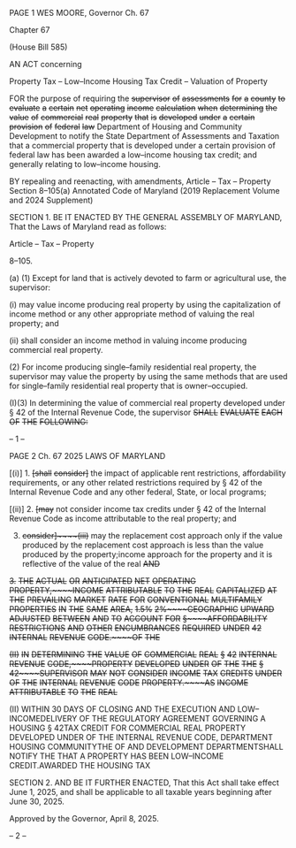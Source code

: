 PAGE 1
WES MOORE, Governor Ch. 67

Chapter 67

(House Bill 585)

AN ACT concerning

Property Tax – Low–Income Housing Tax Credit – Valuation of Property

FOR the purpose of requiring the ~~supervisor~~ ~~of~~ ~~assessments~~ ~~for~~ ~~a~~ ~~county~~ ~~to~~ ~~evaluate~~ ~~a~~
~~certain~~ ~~net~~ ~~operating~~ ~~income~~ ~~calculation~~ ~~when~~ ~~determining~~ ~~the~~ ~~value~~ ~~of~~ ~~commercial~~
~~real~~ ~~property~~ ~~that~~ ~~is~~ ~~developed~~ ~~under~~ ~~a~~ ~~certain~~ ~~provision~~ ~~of~~ ~~federal~~ ~~law~~ Department
of Housing and Community Development to notify the State Department of
Assessments and Taxation that a commercial property that is developed under a
certain provision of federal law has been awarded a low–income housing tax credit;
and generally relating to low–income housing.

BY repealing and reenacting, with amendments,
Article – Tax – Property
Section 8–105(a)
Annotated Code of Maryland
(2019 Replacement Volume and 2024 Supplement)

SECTION 1. BE IT ENACTED BY THE GENERAL ASSEMBLY OF MARYLAND,
That the Laws of Maryland read as follows:

Article – Tax – Property

8–105.

(a) (1) Except for land that is actively devoted to farm or agricultural use, the
supervisor:

(i) may value income producing real property by using the
capitalization of income method or any other appropriate method of valuing the real
property; and

(ii) shall consider an income method in valuing income producing
commercial real property.

(2) For income producing single–family residential real property, the
supervisor may value the property by using the same methods that are used for
single–family residential real property that is owner–occupied.

(I)(3) In determining the value of commercial real property developed
under § 42 of the Internal Revenue Code, the supervisor ~~SHALL~~ ~~EVALUATE~~ ~~EACH~~ ~~OF~~ ~~THE~~
~~FOLLOWING:~~

– 1 –

PAGE 2
Ch. 67 2025 LAWS OF MARYLAND

[(i)] 1. ~~[shall~~ ~~consider]~~ the impact of applicable rent restrictions,
affordability requirements, or any other related restrictions required by § 42 of the Internal
Revenue Code and any other federal, State, or local programs;

[(ii)] 2. ~~[may~~ not consider income tax credits under § 42 of the
Internal Revenue Code as income attributable to the real property; and

3. ~~consider]~~~~(iii)~~ may the replacement cost approach only if the
value produced by the replacement cost approach is less than the value produced by the
property;income approach for the property and it is reflective of the value of the real ~~AND~~

~~3.~~ ~~THE~~ ~~ACTUAL~~ ~~OR~~ ~~ANTICIPATED~~ ~~NET~~ ~~OPERATING~~
~~PROPERTY,~~~~INCOME~~ ~~ATTRIBUTABLE~~ ~~TO~~ ~~THE~~ ~~REAL~~ ~~CAPITALIZED~~ ~~AT~~ ~~THE~~ ~~PREVAILING~~
~~MARKET~~ ~~RATE~~ ~~FOR~~ ~~CONVENTIONAL~~ ~~MULTIFAMILY~~ ~~PROPERTIES~~ ~~IN~~ ~~THE~~ ~~SAME~~
~~AREA,~~ ~~1.5%~~ ~~2%~~~~GEOGRAPHIC~~ ~~UPWARD~~ ~~ADJUSTED~~ ~~BETWEEN~~ ~~AND~~ ~~TO~~ ~~ACCOUNT~~ ~~FOR~~
~~§~~~~AFFORDABILITY~~ ~~RESTRICTIONS~~ ~~AND~~ ~~OTHER~~ ~~ENCUMBRANCES~~ ~~REQUIRED~~ ~~UNDER~~
~~42~~ ~~INTERNAL~~ ~~REVENUE~~ ~~CODE.~~~~OF~~ ~~THE~~

~~(II)~~ ~~IN~~ ~~DETERMINING~~ ~~THE~~ ~~VALUE~~ ~~OF~~ ~~COMMERCIAL~~ ~~REAL~~
~~§~~ ~~42~~ ~~INTERNAL~~ ~~REVENUE~~ ~~CODE,~~~~PROPERTY~~ ~~DEVELOPED~~ ~~UNDER~~ ~~OF~~ ~~THE~~ ~~THE~~
~~§~~ ~~42~~~~SUPERVISOR~~ ~~MAY~~ ~~NOT~~ ~~CONSIDER~~ ~~INCOME~~ ~~TAX~~ ~~CREDITS~~ ~~UNDER~~ ~~OF~~ ~~THE~~
~~INTERNAL~~ ~~REVENUE~~ ~~CODE~~ ~~PROPERTY.~~~~AS~~ ~~INCOME~~ ~~ATTRIBUTABLE~~ ~~TO~~ ~~THE~~ ~~REAL~~

(II) WITHIN 30 DAYS OF CLOSING AND THE EXECUTION AND
LOW–INCOMEDELIVERY OF THE REGULATORY AGREEMENT GOVERNING A HOUSING
§ 42TAX CREDIT FOR COMMERCIAL REAL PROPERTY DEVELOPED UNDER OF THE
INTERNAL REVENUE CODE, DEPARTMENT HOUSING COMMUNITYTHE OF AND
DEVELOPMENT DEPARTMENTSHALL NOTIFY THE THAT A PROPERTY HAS BEEN
LOW–INCOME CREDIT.AWARDED THE HOUSING TAX

SECTION 2. AND BE IT FURTHER ENACTED, That this Act shall take effect June
1, 2025, and shall be applicable to all taxable years beginning after June 30, 2025.

Approved by the Governor, April 8, 2025.

– 2 –